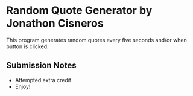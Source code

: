 # Random Quote Generator by Jonathon Cisneros

This program generates random quotes every five seconds and/or
when button is clicked.

## Submission Notes

* Attempted extra credit
* Enjoy!
